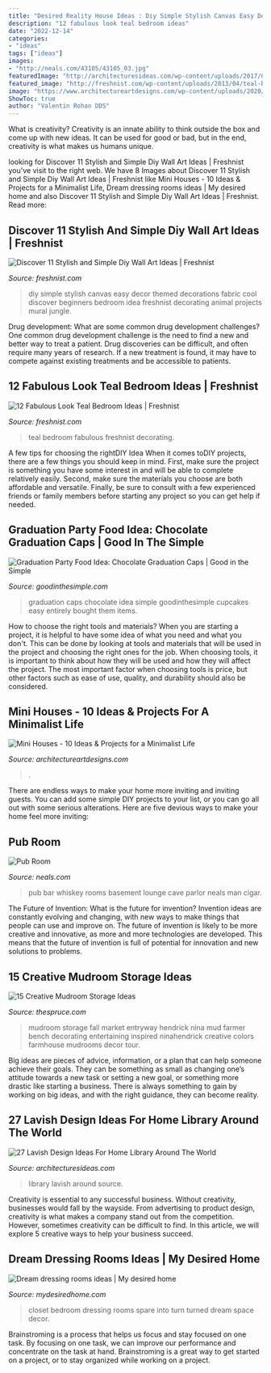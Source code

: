 ```yaml
---
title: "Desired Reality House Ideas : Diy Simple Stylish Canvas Easy Decor Themed Decorations Fabric Cool Discover Beginners Bedroom Idea Freshnist Decorating Animal Projects Mural Jungle"
description: "12 fabulous look teal bedroom ideas"
date: "2022-12-14"
categories:
- "ideas"
tags: ["ideas"]
images:
- "http://neals.com/43105/43105_03.jpg"
featuredImage: "http://architecturesideas.com/wp-content/uploads/2017/08/1-8.jpg"
featured_image: "http://freshnist.com/wp-content/uploads/2013/04/teal-bedroom-8.jpg"
image: "https://www.architectureartdesigns.com/wp-content/uploads/2020/12/front-630x955.jpg"
ShowToc: true
author: "Valentin Rohan DDS"
---
```



What is creativity?
Creativity is an innate ability to think outside the box and come up with new ideas. It can be used for good or bad, but in the end, creativity is what makes us humans unique.

	

		
looking for Discover 11 Stylish and Simple Diy Wall Art Ideas | Freshnist you've visit to the right web. We have 8 Images about Discover 11 Stylish and Simple Diy Wall Art Ideas | Freshnist like Mini Houses - 10 Ideas &amp; Projects for a Minimalist Life, Dream dressing rooms ideas | My desired home and also Discover 11 Stylish and Simple Diy Wall Art Ideas | Freshnist. Read more:
		
    
## Discover 11 Stylish And Simple Diy Wall Art Ideas | Freshnist

<img loading=lazy src="http://freshnist.com/wp-content/uploads/2013/01/stylish-and-simple-diy-wall-art-ideas-8.jpg" onerror="this.onerror=null;this.src='https://tse4.mm.bing.net/th?id=OIP.YAAoXHPMS7igwCDnOt-dgQHaId&amp;pid=15.1';" alt="Discover 11 Stylish and Simple Diy Wall Art Ideas | Freshnist">

_Source: freshnist.com_

>diy simple stylish canvas easy decor themed decorations fabric cool discover beginners bedroom idea freshnist decorating animal projects mural jungle. 

	

Drug development: What are some common drug development challenges?
One common drug development challenge is the need to find a new and better way to treat a patient. Drug discoveries can be difficult, and often require many years of research. If a new treatment is found, it may have to compete against existing treatments and be accessible to patients.

    
## 12 Fabulous Look Teal Bedroom Ideas | Freshnist

<img loading=lazy src="http://freshnist.com/wp-content/uploads/2013/04/teal-bedroom-8.jpg" onerror="this.onerror=null;this.src='https://tse2.mm.bing.net/th?id=OIP.FZu2gC1XQtD37q3B7VK0VAHaJT&amp;pid=15.1';" alt="12 Fabulous Look Teal Bedroom Ideas | Freshnist">

_Source: freshnist.com_

>teal bedroom fabulous freshnist decorating. 

	

A few tips for choosing the rightDIY Idea
When it comes toDIY projects, there are a few things you should keep in mind. First, make sure the project is something you have some interest in and will be able to complete relatively easily. Second, make sure the materials you choose are both affordable and versatile. Finally, be sure to consult with a few experienced friends or family members before starting any project so you can get help if needed.

    
## Graduation Party Food Idea: Chocolate Graduation Caps | Good In The Simple

<img loading=lazy src="https://www.goodinthesimple.com/wp-content/uploads/2018/03/chocolate-graduation-caps.jpg" onerror="this.onerror=null;this.src='https://tse4.mm.bing.net/th?id=OIP.9UuHagmMWMA7RV0uP6Z-BAHaN8&amp;pid=15.1';" alt="Graduation Party Food Idea: Chocolate Graduation Caps | Good in the Simple">

_Source: goodinthesimple.com_

>graduation caps chocolate idea simple goodinthesimple cupcakes easy entirely bought them items. 

	

How to choose the right tools and materials?
When you are starting a project, it is helpful to have some idea of what you need and what you don't. This can be done by looking at tools and materials that will be used in the project and choosing the right ones for the job. When choosing tools, it is important to think about how they will be used and how they will affect the project. The most important factor when choosing tools is price, but other factors such as ease of use, quality, and durability should also be considered.

    
## Mini Houses - 10 Ideas &amp; Projects For A Minimalist Life

<img loading=lazy src="https://www.architectureartdesigns.com/wp-content/uploads/2020/12/front-630x955.jpg" onerror="this.onerror=null;this.src='https://tse3.mm.bing.net/th?id=OIP.CTxd3be4s63yE-ibYKVJ_QHaLO&amp;pid=15.1';" alt="Mini Houses - 10 Ideas &amp; Projects for a Minimalist Life">

_Source: architectureartdesigns.com_

>. 

	

There are endless ways to make your home more inviting and inviting guests. You can add some simple DIY projects to your list, or you can go all out with some serious alterations. Here are five devious ways to make your home feel more inviting: 

    
## Pub Room

<img loading=lazy src="http://neals.com/43105/43105_03.jpg" onerror="this.onerror=null;this.src='https://tse1.mm.bing.net/th?id=OIP.9CtkRMUOndlFQU7bW3YkkwHaJ7&amp;pid=15.1';" alt="Pub Room">

_Source: neals.com_

>pub bar whiskey rooms basement lounge cave parlor neals man cigar. 

	

The Future of Invention: What is the future for invention?
Invention ideas are constantly evolving and changing, with new ways to make things that people can use and improve on. The future of invention is likely to be more creative and innovative, as more and more technologies are developed. This means that the future of invention is full of potential for innovation and new solutions to problems.

    
## 15 Creative Mudroom Storage Ideas

<img loading=lazy src="https://www.thespruce.com/thmb/yqHnNlArA-ZQXCdQ7nBxZLWZ9S8=/684x1024/filters:fill(auto,1)/spruce-mudroom-storage-1-5ae4e1e90e23d90039c2005c.jpg" onerror="this.onerror=null;this.src='https://tse4.mm.bing.net/th?id=OIP.Sv3x1TAQtjnz0U_f44KDgAHaLF&amp;pid=15.1';" alt="15 Creative Mudroom Storage Ideas">

_Source: thespruce.com_

>mudroom storage fall market entryway hendrick nina mud farmer bench decorating entertaining inspired ninahendrick creative colors farmhouse mudrooms decor tour. 

	

Big ideas are pieces of advice, information, or a plan that can help someone achieve their goals. They can be something as small as changing one’s attitude towards a new task or setting a new goal, or something more drastic like starting a business. There is always something to gain by working on big ideas, and with the right guidance, they can become reality.

    
## 27 Lavish Design Ideas For Home Library Around The World

<img loading=lazy src="http://architecturesideas.com/wp-content/uploads/2017/08/1-8.jpg" onerror="this.onerror=null;this.src='https://tse2.mm.bing.net/th?id=OIP.rKC3tp29rzt30sqnw2MAtAHaEK&amp;pid=15.1';" alt="27 Lavish Design Ideas For Home Library Around The World">

_Source: architecturesideas.com_

>library lavish around source. 

	

Creativity is essential to any successful business. Without creativity, businesses would fall by the wayside. From advertising to product design, creativity is what makes a company stand out from the competition. However, sometimes creativity can be difficult to find. In this article, we will explore 5 creative ways to help your business succeed.

    
## Dream Dressing Rooms Ideas | My Desired Home

<img loading=lazy src="https://i2.wp.com/mydesiredhome.com/wp-content/uploads/2020/02/dressing-rooms-ideas16.jpg?resize=650%2C866&amp;ssl=1" onerror="this.onerror=null;this.src='https://tse4.mm.bing.net/th?id=OIP.CfaFLXvogFFabAvRGzSdzAHaJ3&amp;pid=15.1';" alt="Dream dressing rooms ideas | My desired home">

_Source: mydesiredhome.com_

>closet bedroom dressing rooms spare into turn turned dream space decor. 

	

Brainstroming is a process that helps us focus and stay focused on one task. By focusing on one task, we can improve our performance and concentrate on the task at hand. Brainstroming is a great way to get started on a project, or to stay organized while working on a project.

